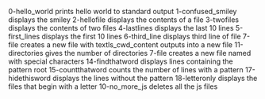 0-hello_world prints hello world to standard output
1-confused_smiley displays the smiley
2-hellofile displays the contents of a file
3-twofiles displays the contents of two files
4-lastlines displays the last 10 lines
5-first_lines displays the first 10 lines
6-third_line displays third line of file
7-file creates a new file with textls_cwd_content outputs into a new file
11-directories gives the number of directories
7-file creates a new file named with special characters
14-findthatword displays lines containing the pattern root
15-countthatword counts the number of lines with a pattern
17-hidethisword displays the lines without the pattern
18-letteronly displays the files that begin with a letter
10-no_more_js deletes all the js files
